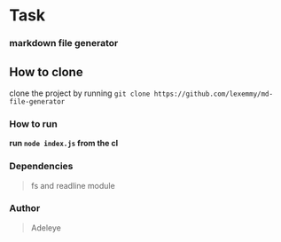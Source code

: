 # Task
 ### markdown file generator

 ## How to clone
 clone the project by running ```git clone https://github.com/lexemmy/md-file-generator```

 ### How to run
 **run ```node index.js``` from the cl**

 ### Dependencies
 >fs and readline module

 ### Author
 >Adeleye